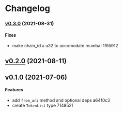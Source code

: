 # Changelog

### [v0.3.0](https://github.com/telcoin/token-list/compare/v0.2.0...v0.3.0) (2021-08-31)

#### Fixes

* make chain_id a u32 to accomodate mumbai 1f95912


## [v0.2.0](https://github.com/telcoin/token-list/compare/v0.1.0...v0.2.0) (2021-08-11)


## v0.1.0 (2021-07-06)

#### Features

* add `from_uri` method and optional deps a64f0c3
* create `TokenList` type 7148521


